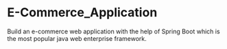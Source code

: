# E-Commerce_Application
Build an e-commerce web application with the help of Spring Boot which is the most popular java web enterprise framework.
